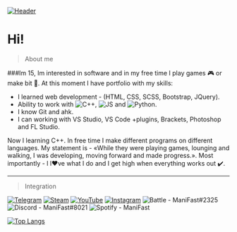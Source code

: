 <!-- 27/04/21 -->
[![Header](https://github.com/Stas-inside/Stas-inside/blob/main/assets/header.png)](https://www.youtube.com/watch?v=uykVCZpi7SU&ab_channel=JohnDodd)

# Hi!
<!-- <space><space> -->
>About me

###Im 15, Im interested in software and in my free time I play games 🎮 or make bit 🎵.
At this moment I have portfolio with my skills:
+ I learned web development - (HTML, CSS, SCSS, Bootstrap, JQuery).
+ Ability to work with ![C++](https://img.shields.io/static/v1?label=&message=C++&color=0D1117&logo=C%2b%2b), ![JS](https://img.shields.io/static/v1?label=&message=JavaScript&color=0D1117&logo=JavaScript) and ![Python](https://img.shields.io/static/v1?label=&message=Python&color=0D1117&logo=Python).
+ I know Git and ahk.
+ I can working with VS Studio, VS Code +plugins, Brackets, Photoshop and FL Studio.

Now I learning C++. In free time I make different programs on different languages.
My statement is - «While they were playing games, lounging and walking, I was developing, moving forward and made progress.».
Most importantly - I l❤️ve what I do and I get high when everything works out ✔️.

***
>Integration
<!--
[![Telegram](https://img.shields.io/static/v1?label=&message=Telegram&color=00B1FF?style=for-the-badge&logo=Telegram&color=00B1FF)](https://t.me/Mani_Fast)
[![Steam](https://img.shields.io/static/v1?label=&message=Steam&color=000000?style=for-the-badge&logo=Steam&style=flat-square)](steamcommunity.com/id/manifast/)
[![YouTube](https://img.shields.io/static/v1?label=&message=YouTube&color=FF1515?style=for-the-badge&logo=YouTube&style=flat-square)](https://www.youtube.com/channel/UCKcWOEWJ1hrUW1irBZz-8xQ)
![Discord#8021](https://img.shields.io/static/v1?label=Discord&message=ManiFast#8021&color=7289D9?style=for-the-badge&logo=Discord&style=flat-square)
![Spotify](https://img.shields.io/static/v1?label=Spotify&message=ManiFast&color=1ED760?style=for-the-badge&logo=Spotify&style=flat-square)
-->

[![Telegram](https://img.shields.io/badge/-Telegram-0D1117?style=for-the-badge&logo=Telegram)](https://t.me/Mani_Fast)
[![Steam](https://img.shields.io/badge/-Steam-0D1117?style=for-the-badge&logo=Steam)](https://steamcommunity.com/id/manifast/)
[![YouTube](https://img.shields.io/badge/-YouTube-0D1117?style=for-the-badge&logo=YouTube)](https://www.youtube.com/channel/UCKcWOEWJ1hrUW1irBZz-8xQ)
[![Instagram](https://img.shields.io/badge/-Instagram-0D1117?style=for-the-badge&logo=Instagram)](https://www.instagram.com/mani_fastt/)
![Battle](https://img.shields.io/badge/-Battle.net-0D1117?style=for-the-badge&logo=Battle.net) - ManiFast#2325
![Discord](https://img.shields.io/badge/- -0D1117?style=for-the-badge&logo=Discord) - ManiFast#8021
![Spotify](https://img.shields.io/badge/- -0D1117?style=for-the-badge&logo=Spotify) - ManiFast

<!-- ![Anurag's GitHub stats](https://github-readme-stats.vercel.app/api?username=Stas-inside&show_icons=true&theme=tokyonight&bg_color=DEG,0082FF,00B1FF,00D2FF) -->
[![Top Langs](https://github-readme-stats.vercel.app/api/top-langs/?username=Stas-inside&layout=compact)](https://github.com/anuraghazra/github-readme-stats)
